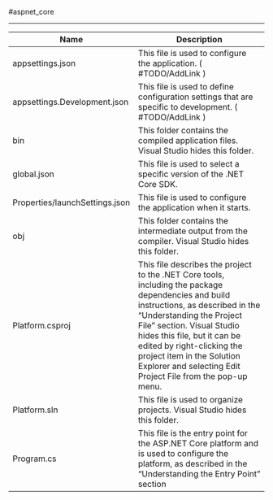 #aspnet_core 

---

Name | Description
-- | --
appsettings.json | This file is used to configure the application. ( #TODO/AddLink )
appsettings.Development.json | This file is used to define configuration settings that are specific to development. ( #TODO/AddLink )
bin | This folder contains the compiled application files. Visual Studio hides this folder.
global.json | This file is used to select a specific version of the .NET Core SDK.
Properties/launchSettings.json | This file is used to configure the application when it starts.
obj | This folder contains the intermediate output from the compiler. Visual Studio hides this folder.
Platform.csproj | This file describes the project to the .NET Core tools, including the package dependencies and build instructions, as described in the “Understanding the Project File” section. Visual Studio hides this file, but it can be edited by right-clicking the project item in the Solution Explorer and selecting Edit Project File from the pop-up menu.
Platform.sln | This file is used to organize projects. Visual Studio hides this folder.
Program.cs | This file is the entry point for the ASP.NET Core platform and is used to configure the platform, as described in the “Understanding the Entry Point” section
